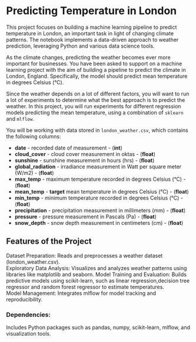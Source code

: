 # Predicting Temperature in London
This project focuses on building a machine learning pipeline to predict temperature in London, an important task in light of changing climate patterns. The notebook implements a data-driven approach to weather prediction, leveraging Python and various data science tools.

As the climate changes, predicting the weather becomes ever more important for businesses. You have been asked to support on a machine learning project with the aim of building a pipeline to predict the climate in London, England. Specifically, the model should predict mean temperature in degrees Celsius (°C).

Since the weather depends on a lot of different factors, you will want to run a lot of experiments to determine what the best approach is to predict the weather. In this project, you will run experiments for different regression models predicting the mean temperature, using a combination of `sklearn` and `mlflow`.

You will be working with data stored in `london_weather.csv`, which contains the following columns:
- **date** - recorded date of measurement - (**int**)
- **cloud_cover** - cloud cover measurement in oktas - (**float**)
- **sunshine** - sunshine measurement in hours (hrs) - (**float**)
- **global_radiation** - irradiance measurement in Watt per square meter (W/m2) - (**float**)
- **max_temp** - maximum temperature recorded in degrees Celsius (°C) - (**float**)
- **mean_temp** - **target** mean temperature in degrees Celsius (°C) - (**float**)
- **min_temp** - minimum temperature recorded in degrees Celsius (°C) - (**float**)
- **precipitation** - precipitation measurement in millimeters (mm) - (**float**)
- **pressure** - pressure measurement in Pascals (Pa) - (**float**)
- **snow_depth** - snow depth measurement in centimeters (cm) - (**float**)
## Features of the Project
Dataset Preparation: Reads and preprocesses a weather dataset (london_weather.csv). \
Exploratory Data Analysis: Visualizes and analyzes weather patterns using libraries like matplotlib and seaborn.
Model Training and Evaluation: Builds predictive models using scikit-learn, such as linear regression,decision tree regressor and random forest regressor to estimate temperatures. \
Model Management: Integrates mlflow for model tracking and reproducibility.

### Dependencies: 
Includes Python packages such as pandas, numpy, scikit-learn, mlflow, and visualization tools.
